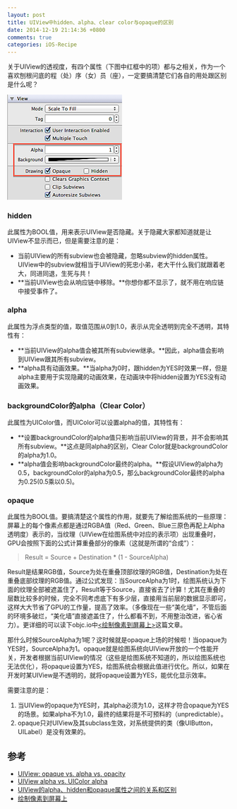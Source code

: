 ```yaml
---
layout: post
title: UIView中hidden、alpha、clear color与opaque的区别
date: 2014-12-19 21:14:36 +0800
comments: true
categories: iOS-Recipe
---
```


关于UIView的透视度，有四个属性（下图中红框中的项）都与之相关，作为一个喜欢刨根问底的程（处）序（女）员（座），一定要搞清楚它们各自的用处跟区别是什么呢？

![](../images/blog/2014-12-19-transparency-in-xib.png)

### hidden

此属性为BOOL值，用来表示UIView是否隐藏。关于隐藏大家都知道就是让UIView不显示而已，但是需要注意的是：

- 当前UIView的所有subview也会被隐藏，忽略subview的hidden属性。UIView中的subview就相当于UIView的死忠小弟，老大干什么我们就跟着老大，同进同退，生死与共！
- **当前UIView也会从响应链中移除。**你想你都不显示了，就不用在响应链中接受事件了。

### alpha

此属性为浮点类型的值，取值范围从0到1.0，表示从完全透明到完全不透明，其特性有：

- **当前UIView的alpha值会被其所有subview继承。**因此，alpha值会影响到UIView跟其所有subview。
- **alpha具有动画效果。**当alpha为0时，跟hidden为YES时效果一样，但是alpha主要用于实现隐藏的动画效果，在动画块中将hidden设置为YES没有动画效果。

### backgroundColor的alpha（Clear Color）

此属性为UIColor值，而UIColor可以设置alpha的值，其特性有：

- **设置backgroundColor的alpha值只影响当前UIView的背景，并不会影响其所有subview。**这点是同alpha的区别，Clear Color就是backgroundColor的alpha为1.0。
- **alpha值会影响backgroundColor最终的alpha。**假设UIView的alpha为0.5，backgroundColor的alpha为0.5，那么backgroundColor最终的alpha为0.25(0.5乘以0.5)。

### opaque

此属性为BOOL值。要搞清楚这个属性的作用，就要先了解绘图系统的一些原理：屏幕上的每个像素点都是通过RGBA值（Red、Green、Blue三原色再配上Alpha透明度）表示的，当纹理（UIView在绘图系统中对应的表示项）出现重叠时，GPU会按照下面的公式计算重叠部分的像素（这就是所谓的“合成”）：

> Result = Source + Destination * (1 - SourceAlpha)

Result是结果RGB值，Source为处在重叠顶部纹理的RGB值，Destination为处在重叠底部纹理的RGB值。通过公式发现：当SourceAlpha为1时，绘图系统认为下面的纹理全部被遮盖住了，Result等于Source，直接省去了计算！尤其在重叠的层数比较多的时候，完全不同考虑底下有多少层，直接用当前层的数据显示即可，这样大大节省了GPU的工作量，提高了效率。（多像现在一些“美化墙”，不管后面的环境多破烂，“美化墙”直接遮盖住了，什么都看不到，不用整治改进，省心省力）。更详细的可以读下objc.io中[<绘制像素到屏幕上>](http://objccn.io/issue-3-1/)这篇文章。

那什么时候SourceAlpha为1呢？这时候就是opaque上场的时候啦！当opaque为YES时，SourceAlpha为1。opaque就是绘图系统向UIView开放的一个性能开关，开发者根据当前UIView的情况（这些是绘图系统不知道的，所以绘图系统也无法优化），将opaque设置为YES，绘图系统会根据此值进行优化。所以，如果在开发时某UIView是不透明的，就将opaque设置为YES，能优化显示效率。

需要注意的是：

1. 当UIView的opaque为YES时，其alpha必须为1.0，这样才符合opaque为YES的场景。如果alpha不为1.0，最终的结果将是不可预料的（unpredictable）。
2. opaque只对UIView及其subclass生效，对系统提供的类（像UIButton，UILabel）是没有效果的。

## 参考

- [UIView: opaque vs. alpha vs. opacity](http://stackoverflow.com/questions/8520434/uiview-opaque-vs-alpha-vs-opacity)
- [UIView alpha vs. UIColor alpha](http://stackoverflow.com/questions/20423390/uiview-alpha-vs-uicolor-alpha)
- [UIView的alpha、hidden和opaque属性之间的关系和区别](http://blog.csdn.net/wzzvictory/article/details/10076323)
- [绘制像素到屏幕上](http://objccn.io/issue-3-1/)

